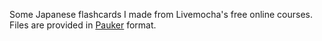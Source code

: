 Some Japanese flashcards I made from Livemocha's free online courses.
Files are provided in [Pauker](http://pauker.sourceforge.net/) format.

